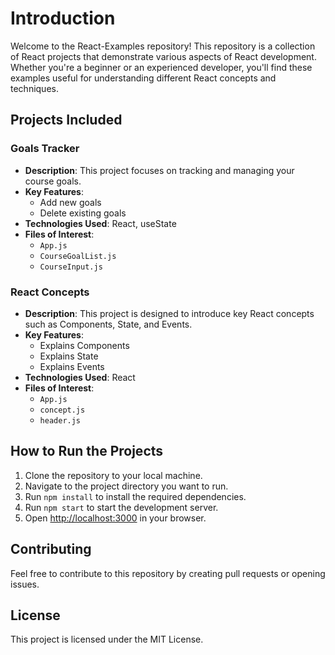 # Introduction

Welcome to the React-Examples repository! This repository is a collection of React projects that demonstrate various aspects of React development. Whether you're a beginner or an experienced developer, you'll find these examples useful for understanding different React concepts and techniques.

## Projects Included

### Goals Tracker

- **Description**: This project focuses on tracking and managing your course goals.
- **Key Features**:
  - Add new goals
  - Delete existing goals
- **Technologies Used**: React, useState
- **Files of Interest**:
  - `App.js`
  - `CourseGoalList.js`
  - `CourseInput.js`

### React Concepts

- **Description**: This project is designed to introduce key React concepts such as Components, State, and Events.
- **Key Features**:
  - Explains Components
  - Explains State
  - Explains Events
- **Technologies Used**: React
- **Files of Interest**:
  - `App.js`
  - `concept.js`
  - `header.js`

## How to Run the Projects

1. Clone the repository to your local machine.
2. Navigate to the project directory you want to run.
3. Run `npm install` to install the required dependencies.
4. Run `npm start` to start the development server.
5. Open [http://localhost:3000](http://localhost:3000) in your browser.

## Contributing

Feel free to contribute to this repository by creating pull requests or opening issues.

## License

This project is licensed under the MIT License.
